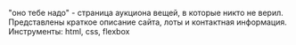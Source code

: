 "оно тебе надо" - страница аукциона вещей, в которые никто не верил. Представлены краткое описание сайта, лоты и контактная информация. 
Инструменты: html, css, flexbox